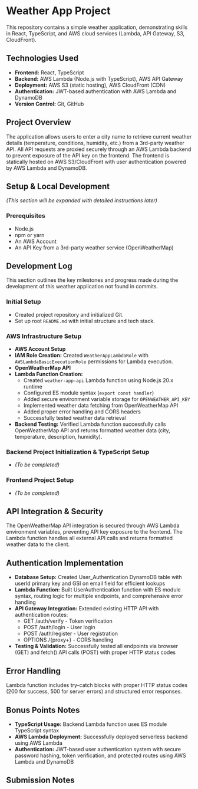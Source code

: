 # Weather App Project
This repository contains a simple weather application, demonstrating skills in React, TypeScript, and AWS cloud services (Lambda, API Gateway, S3, CloudFront).

## Technologies Used
- **Frontend:** React, TypeScript
- **Backend:** AWS Lambda (Node.js with TypeScript), AWS API Gateway
- **Deployment:** AWS S3 (static hosting), AWS CloudFront (CDN)
- **Authentication:** JWT-based authentication with AWS Lambda and DynamoDB
- **Version Control:** Git, GitHub

## Project Overview
The application allows users to enter a city name to retrieve current weather details (temperature, conditions, humidity, etc.) from a 3rd-party weather API. All API requests are proxied securely through an AWS Lambda backend to prevent exposure of the API key on the frontend. The frontend is statically hosted on AWS S3/CloudFront with user authentication powered by AWS Lambda and DynamoDB.

## Setup & Local Development
*(This section will be expanded with detailed instructions later)*

### Prerequisites
- Node.js
- npm or yarn
- An AWS Account
- An API Key from a 3rd-party weather service (OpenWeatherMap)

## Development Log
This section outlines the key milestones and progress made during the development of this weather application not found in commits.

### Initial Setup
- Created project repository and initialized Git.
- Set up root `README.md` with initial structure and tech stack.

### AWS Infrastructure Setup
- **AWS Account Setup**
- **IAM Role Creation:** Created `WeatherAppLambdaRole` with `AWSLambdaBasicExecutionRole` permissions for Lambda execution.
- **OpenWeatherMap API** 
- **Lambda Function Creation:** 
  - Created `weather-app-api` Lambda function using Node.js 20.x runtime
  - Configured ES module syntax (`export const handler`)
  - Added secure environment variable storage for `OPENWEATHER_API_KEY`
  - Implemented weather data fetching from OpenWeatherMap API
  - Added proper error handling and CORS headers
  - Successfully tested weather data retrieval
- **Backend Testing:** Verified Lambda function successfully calls OpenWeatherMap API and returns formatted weather data (city, temperature, description, humidity).

### Backend Project Initialization & TypeScript Setup
- *(To be completed)*

### Frontend Project Setup
- *(To be completed)*

## API Integration & Security
The OpenWeatherMap API integration is secured through AWS Lambda environment variables, preventing API key exposure to the frontend. The Lambda function handles all external API calls and returns formatted weather data to the client.

## Authentication Implementation
- **Database Setup:** Created User_Authentication DynamoDB table with userId primary key and GSI on email field for efficient lookups
- **Lambda Function:** Built UserAuthentication function with ES module syntax, routing logic for multiple endpoints, and comprehensive error handling
- **API Gateway Integration:** Extended existing HTTP API with authentication routes:
  - GET /auth/verify - Token verification
  - POST /auth/login - User login
  - POST /auth/register - User registration
  - OPTIONS /{proxy+} - CORS handling
- **Testing & Validation:** Successfully tested all endpoints via browser (GET) and fetch() API calls (POST) with proper HTTP status codes

## Error Handling
Lambda function includes try-catch blocks with proper HTTP status codes (200 for success, 500 for server errors) and structured error responses.

## Bonus Points Notes
- **TypeScript Usage:** Backend Lambda function uses ES module TypeScript syntax
- **AWS Lambda Deployment:** Successfully deployed serverless backend using AWS Lambda
- **Authentication:** JWT-based user authentication system with secure password hashing, token verification, and protected routes using AWS Lambda and DynamoDB

## Submission Notes
